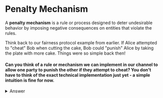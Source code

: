 # Penalty Mechanism

A **penalty mechanism** is a rule or process designed to deter undesirable behavior by imposing negative consequences on  entities that violate the rules.

Think back to our fairness protocol example from earlier. If Alice attempted to "cheat" Bob when cutting the cake, Bob could "punish" Alice by taking the plate with more cake. Things were so simple back then!

#### Can you think of a rule or mechanism we can implement in our channel to allow one party to punish the other if they attempt to cheat? You don't have to think of the exact technical implementation just yet - a simple intuition is fine for now.

<details>
  <summary>Answer</summary>

Within the context of commitment transactions, we can incentivize good behavior by adding the following penalty mechanism:

### If you publish an old commitment transaction, your counterparty is allowed to steal all of your funds.

To enforce this rule, we can add an additional spending path to the output such that, if Alice attempts to cheat by publishing an old channel state, Bob can steal all of her funds.

<p align="center" style="width: 50%; max-width: 300px;">
  <img src="./tutorial_images/RevocationTx.png" alt="RevocationTx" width="100%" height="auto">
</p>

Implementing this rule is going to require some fun, but slightly advanced, cryptographic skillz. Head over to the next page to see how it's done!

</details>

